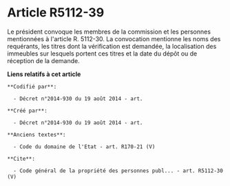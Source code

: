# Article R5112-39

Le président convoque les membres de la commission et les personnes mentionnées à l'article R. 5112-30. La convocation
mentionne les noms des requérants, les titres dont la vérification est demandée, la localisation des immeubles sur lesquels
portent ces titres et la date du dépôt ou de réception de la demande.

**Liens relatifs à cet article**

	**Codifié par**:

	  - Décret n°2014-930 du 19 août 2014 - art.

	**Créé par**:

	  - Décret n°2014-930 du 19 août 2014 - art.

	**Anciens textes**:

	  - Code du domaine de l'Etat - art. R170-21 (V)

	**Cite**:

	  - Code général de la propriété des personnes publ... - art. R5112-30 (V)
